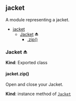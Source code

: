 <a name="module_jacket"></a>
## jacket
A module representing a jacket.


* [jacket](#module_jacket)
    * [Jacket](#exp_module_jacket--Jacket) ⏏
        * [.zip()](#module_jacket--Jacket+zip)

<a name="exp_module_jacket--Jacket"></a>
### Jacket ⏏
**Kind**: Exported class  
<a name="module_jacket--Jacket+zip"></a>
#### jacket.zip()
Open and close your Jacket.

**Kind**: instance method of <code>[Jacket](#exp_module_jacket--Jacket)</code>  
